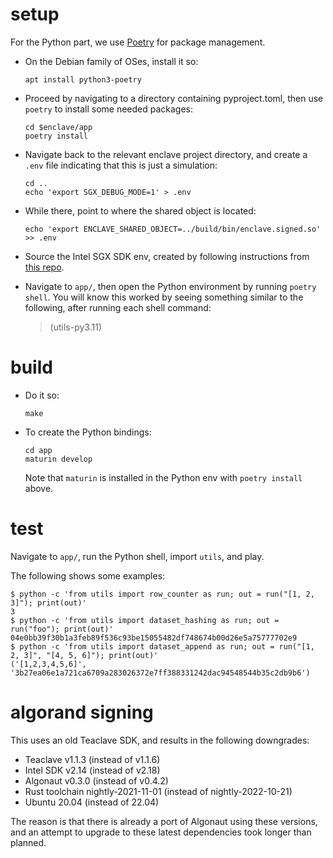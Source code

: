 # setup

For the Python part, we use [Poetry] for package management.

- On the Debian family of OSes, install it so:

  ```
  apt install python3-poetry
  ```

- Proceed by navigating to a directory containing pyproject.toml,
  then use `poetry` to install some needed packages:

  ```
  cd $enclave/app
  poetry install
  ```

- Navigate back to the relevant enclave project directory,
  and create a `.env` file indicating that this is just a simulation:

  ```
  cd ..
  echo 'export SGX_DEBUG_MODE=1' > .env
  ```

- While there,
  point to where the shared object is located:

  ```
  echo 'export ENCLAVE_SHARED_OBJECT=../build/bin/enclave.signed.so' >> .env
  ```

- Source the Intel SGX SDK env,
  created by following instructions from [this repo].

- Navigate to `app/`,
  then open the Python environment by running `poetry shell`.
  You will know this worked by seeing something similar to the following,
  after running each shell command:

  > (utils-py3.11)


# build

- Do it so:

  ```
  make
  ```

- To create the Python bindings:

  ```
  cd app
  maturin develop
  ```

  Note that `maturin` is installed in the Python env with `poetry install` above.

# test

Navigate to `app/`, run the Python shell, import `utils`, and play.

The following shows some examples:

```
$ python -c 'from utils import row_counter as run; out = run("[1, 2, 3]"); print(out)'
3
$ python -c 'from utils import dataset_hashing as run; out = run("foo"); print(out)'
04e0bb39f30b1a3feb89f536c93be15055482df748674b00d26e5a75777702e9
$ python -c 'from utils import dataset_append as run; out = run("[1, 2, 3]", "[4, 5, 6]"); print(out)'
('[1,2,3,4,5,6]', '3b27ea06e1a721ca6709a283026372e7ff388331242dac94548544b35c2db9b6')
````

# algorand signing

This uses an old Teaclave SDK, and results in the following downgrades:

- Teaclave v1.1.3 (instead of v1.1.6)
- Intel SDK v2.14 (instead of v2.18)
- Algonaut v0.3.0 (instead of v0.4.2)
- Rust toolchain nightly-2021-11-01 (instead of nightly-2022-10-21)
- Ubuntu 20.04 (instead of 22.04)

The reason is that there is already a port of Algonaut using these versions,
and an attempt to upgrade to these latest dependencies took longer than planned.

[Poetry]: https://python-poetry.org
[this repo]: https://github.com/ntls-io/rust-sgx-sdk-dev-env
